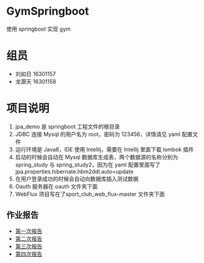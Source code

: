 # GymSpringboot

使用 springboot 实现 gym

# 组员

- 刘如日 16301157
- 龙灏天 16301158

# 项目说明

1. jpa_demo 是 springboot 工程文件的根目录
2. JDBC 连接 Mysql 的用户名为 root，密码为 123456，详情请见 yaml 配置文件
3. 运行环境是 Java8，IDE 使用 Intellij，需要在 Intellij 里面下载 lombok 插件
4. 启动的时候会自动在 Mysql 数据库生成表，两个数据源的名称分别为 spring_study 与 spring_study2，因为在 yaml 配置里面写了 jpa.properties.hibernate.hbm2ddl.auto=update
5. 在用户登录成功的时候会自动向数据库插入测试数据
6. Oauth 服务器在 oauth 文件夹下面
7. WebFlux 项目写在了sport_club_web_flux-master 文件夹下面
## 作业报告

- [第一次报告](report1.md)
- [第二次报告](report2.md)
- [第三次报告](report3.md)
- [第四次报告](report4.md)

